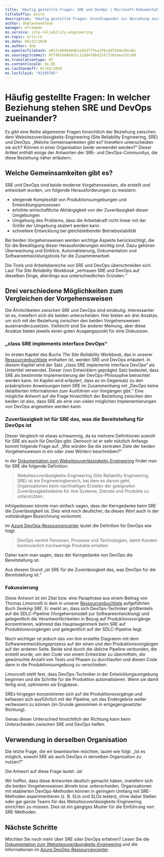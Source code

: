```yaml
---
title: 'Häufig gestellte Fragen: SRE und DevOps | Microsoft-Dokumentation'
titleSuffix: Azure
description: 'Häufig gestellte Fragen: Grundlegendes zur Beziehung zwischen SRE und DevOps'
author: dnblankedelman
manager: efreeman
ms.service: site-reliability-engineering
ms.topic: article
ms.date: 04/22/2020
ms.author: dnb
ms.openlocfilehash: e917c609b484b1a58377fea2f6cdd75dde30ca6c
ms.sourcegitcommit: 877491bd46921c11dd478bd25fc718ceee2dcc08
ms.translationtype: HT
ms.contentlocale: de-DE
ms.lasthandoff: 07/02/2020
ms.locfileid: "82195785"
---
```

# <a name="frequently-asked-questions-whats-the-relationship-between-sre-and-devops"></a>Häufig gestellte Fragen: In welcher Beziehung stehen SRE und DevOps zueinander?

Es gibt eine Reihe allgemeiner Fragen hinsichtlich der Beziehung zwischen dem Websitezuverlässigkeits-Engineering (Site Reliability Engineering, SRE) und DevOps. „Welche Gemeinsamkeiten gibt es? Inwiefern unterscheiden sie sich? Können in einer Organisation beide verwendet werden?“ Dieser Artikel enthält einige der Antworten der SRE- und DevOps-Communitys, die diese Beziehung näher erläutern.

## <a name="how-are-they-the-same"></a>Welche Gemeinsamkeiten gibt es?

SRE und DevOps sind beide moderne Vorgehensweisen, die erstellt und entwickelt wurden, um folgende Herausforderungen zu meistern:

- steigende Komplexität von Produktionsumgebungen und Entwicklungsprozessen
- erhöhte wirtschaftliche Abhängigkeit von der Zuverlässigkeit dieser Umgebungen
- Umgehung des Problems, dass die Arbeitskraft nicht linear mit der Größe der Umgebung skaliert werden kann
- schnellere Entwicklung bei gleichbleibender Betriebsstabilität

Bei beiden Vorgehensweisen werden wichtige Aspekte berücksichtigt, die für die Bewältigung dieser Herausforderungen wichtig sind. Dazu gehören Überwachung und Einblick, Automatisierung, Dokumentation und Softwareentwicklungstools für die Zusammenarbeit.

Die Tools und Arbeitsbereiche von SRE und DevOps überschneiden sich. Laut _The Site Reliability Workbook_ „vertrauen SRE und DevOps auf dieselben Dinge, allerdings aus unterschiedlichen Gründen.“

## <a name="three-different-ways-to-compare-the-two-operations-practices"></a>Drei verschiedene Möglichkeiten zum Vergleichen der Vorgehensweisen

Die Ähnlichkeiten zwischen SRE und DevOps sind eindeutig. Interessanter ist es, inwiefern sich die beiden unterscheiden. Hier bieten wir drei Ansätze, um sich mit der Beziehung zwischen den beiden Vorgehensweisen auseinanderzusetzen. Vielleicht sind Sie anderer Meinung, aber diese Ansätze bieten jeweils einen guten Ausgangspunkt für eine Diskussion.

### <a name="class-sre-implements-interface-devops"></a>„class SRE implements interface DevOps“

Im ersten Kapitel des Buchs _The Site Reliability Workbook_, das in unserer [Ressourcenbuchliste](../resources/books.md) enthalten ist, werden SRE und DevOps erläutert. In diesem Kapitel wird der Satz „class SRE implements interface DevOps“ als Untertitel verwendet. Dieser (von Entwicklern geprägte) Satz bedeutet, dass SRE als bestimmte Implementierung der DevOps-Philosophie betrachtet werden kann. Im Kapitel wird erläutert, dass es im Gegensatz zu den präskriptiven Anweisungen beim SRE im Zusammenhang mit „DevOps keine detaillierten Informationen zum Ausführen von Vorgängen gibt.“ Eine mögliche Antwort auf die Frage hinsichtlich der Beziehung zwischen den beiden ist also, dass SRE als eine von vielen möglichen Implementierungen von DevOps angesehen werden kann.

### <a name="sre-is-to-reliability-as-devops-is-to-delivery"></a>Zuverlässigkeit ist für SRE das, was die Bereitstellung für DevOps ist

Dieser Vergleich ist etwas schwammig, da es mehrere Definitionen sowohl für SRE als auch für DevOps gibt. Dennoch ist er sehr nützlich Anfangs kommt folgende Frage auf: „Wie würden Sie die zentralen Ziele der beiden Vorgehensweisen in ein oder zwei Wörtern beschreiben?“

In der [Dokumentation zum Websitezuverlässigkeits-Engineering](../index.yml) findet man für SRE die folgende Definition:

> Websitezuverlässigkeits-Engineering (Site Reliability Engineering, SRE) ist ein Engineeringbereich, bei dem es darum geht, Organisationen beim nachhaltigen Erzielen der geeigneten Zuverlässigkeitsebene für ihre Systeme, Dienste und Produkte zu unterstützen.

Infolgedessen könnte man einfach sagen, dass der Kerngedanke beim SRE die Zuverlässigkeit ist. Dies wird noch deutlicher, da dieses Wort auch in der vollständigen Bezeichnung vorkommt.

Im [Azure DevOps-Ressourcencenter](https://docs.microsoft.com/azure/devops/learn/) lautet die Definition für DevOps wie folgt:

> DevOps vereint Personen, Prozesse und Technologien, damit Kunden kontinuierlich hochwertige Produkte erhalten.

Daher kann man sagen, dass der Kerngedanke von DevOps die Bereitstellung ist.

Aus diesem Grund „ist SRE für die Zuverlässigkeit das, was DevOps für die Bereitstellung ist.“

### <a name="direction-of-attention"></a>Fokussierung

Diese Antwort ist ein Zitat bzw. eine Paraphrase aus einem Beitrag von Thomas Limoncelli in dem in unserer [Ressourcenbuchliste](../resources/books.md) aufgeführten Buch _Seeking SRE_. Er merkt an, dass sich DevOps-Techniker größtenteils auf die SDLC-Pipeline (Vorgehensmodell zur Softwareentwicklung) und gelegentlich die Verantwortlichkeiten in Bezug auf Produktionsvorgänge konzentrieren, während das Hauptaugenmerk beim SRE auf Produktionsvorgängen und gelegentlich auf der SDLC-Pipeline liegt.

Noch wichtiger ist jedoch das von ihm erstellte Diagramm mit dem Softwareentwicklungsprozess auf der einen und den Produktionsvorgängen auf der anderen Seite. Beide sind durch die übliche Pipeline verbunden, die erstellt wurde, um den Code von einem Entwickler zu übermitteln, die gewünschte Anzahl von Tests und Phasen zu durchlaufen und diesen Code dann in die Produktionsumgebung zu verschieben.

Limoncelli stellt fest, dass DevOps-Techniker in der Entwicklungsumgebung beginnen und die Schritte für die Produktion automatisieren. Wenn sie damit fertig sind, optimieren sie Engpässe.

SREs hingegen konzentrieren sich auf die Produktionsvorgänge und befassen sich ausführlich mit der Pipeline, um das Endergebnis weiter verbessern zu können (im Grunde genommen in entgegengesetzter Richtung).

Genau dieser Unterschied hinsichtlich der Richtung kann beim Unterscheiden zwischen SRE und DevOps helfen.

## <a name="coexistence-in-the-same-organization"></a>Verwendung in derselben Organisation

Die letzte Frage, die wir beantworten möchten, lautet wie folgt: „Ist es möglich, sowohl SRE als auch DevOps in derselben Organisation zu nutzen?“

Die Antwort auf diese Frage lautet: Ja!

Wir hoffen, dass diese Antworten deutlich gemacht haben, inwiefern sich die beiden Vorgehensweisen ähneln bzw. unterscheiden. Organisationen mit etablierten DevOps-Methoden können in geringem Umfang mit SRE-Methoden experimentieren (z. B. SLIs und SLOs testen), ohne dabei Stellen oder gar ganze Teams für das Websitezuverlässigkeits-Engineering einrichten zu müssen. Dies ist ein gängiges Muster für die Einführung von SRE-Methoden.

## <a name="next-steps"></a>Nächste Schritte

Möchten Sie noch mehr über SRE oder DevOps erfahren? Lesen Sie die [Dokumentation zum Websitezuverlässigkeits-Engineering](../index.yml) und die Informationen im [Azure DevOps-Ressourcencenter](https://docs.microsoft.com/azure/devops/learn/).
